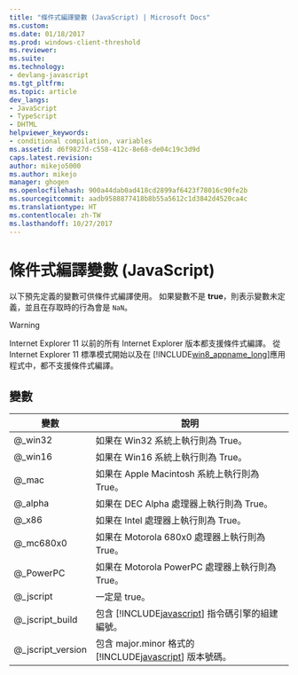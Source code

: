 ```yaml
---
title: "條件式編譯變數 (JavaScript) | Microsoft Docs"
ms.custom: 
ms.date: 01/18/2017
ms.prod: windows-client-threshold
ms.reviewer: 
ms.suite: 
ms.technology:
- devlang-javascript
ms.tgt_pltfrm: 
ms.topic: article
dev_langs:
- JavaScript
- TypeScript
- DHTML
helpviewer_keywords:
- conditional compilation, variables
ms.assetid: d6f9827d-c558-412c-8e68-de04c19c3d9d
caps.latest.revision: 
author: mikejo5000
ms.author: mikejo
manager: ghogen
ms.openlocfilehash: 900a44dab0ad418cd2899af6423f78016c90fe2b
ms.sourcegitcommit: aadb9588877418b8b55a5612c1d3842d4520ca4c
ms.translationtype: HT
ms.contentlocale: zh-TW
ms.lasthandoff: 10/27/2017
---
```

# <a name="conditional-compilation-variables-javascript"></a>條件式編譯變數 (JavaScript)
以下預先定義的變數可供條件式編譯使用。 如果變數不是 **true**，則表示變數未定義，並且在存取時的行為會是 `NaN`。  
  
> [!WARNING]
>  Internet Explorer 11 以前的所有 Internet Explorer 版本都支援條件式編譯。 從 Internet Explorer 11 標準模式開始以及在 [!INCLUDE[win8_appname_long](../../javascript/includes/win8-appname-long-md.md)]應用程式中，都不支援條件式編譯。  
  
## <a name="variables"></a>變數  
  
|變數|說明|  
|--------------|-----------------|  
|@_win32|如果在 Win32 系統上執行則為 True。|  
|@_win16|如果在 Win16 系統上執行則為 True。|  
|@_mac|如果在 Apple Macintosh 系統上執行則為 True。|  
|@_alpha|如果在 DEC Alpha 處理器上執行則為 True。|  
|@_x86|如果在 Intel 處理器上執行則為 True。|  
|@_mc680x0|如果在 Motorola 680x0 處理器上執行則為 True。|  
|@_PowerPC|如果在 Motorola PowerPC 處理器上執行則為 True。|  
|@_jscript|一定是 true。|  
|@_jscript_build|包含 [!INCLUDE[javascript](../../javascript/includes/javascript-md.md)] 指令碼引擎的組建編號。|  
|@_jscript_version|包含 major.minor 格式的 [!INCLUDE[javascript](../../javascript/includes/javascript-md.md)] 版本號碼。|